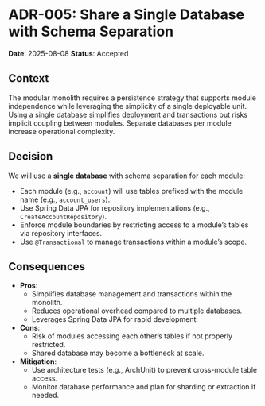 # ADR-005: Share a Single Database with Schema Separation

**Date**: 2025-08-08
**Status**: Accepted

## Context

The modular monolith requires a persistence strategy that supports module independence while leveraging the simplicity
of a single deployable unit. Using a single database simplifies deployment and transactions but risks implicit coupling
between modules. Separate databases per module increase operational complexity.

## Decision

We will use a **single database** with schema separation for each module:

- Each module (e.g., `account`) will use tables prefixed with the module name (e.g., `account_users`).
- Use Spring Data JPA for repository implementations (e.g., `CreateAccountRepository`).
- Enforce module boundaries by restricting access to a module’s tables via repository interfaces.
- Use `@Transactional` to manage transactions within a module’s scope.

## Consequences

- **Pros**:
    - Simplifies database management and transactions within the monolith.
    - Reduces operational overhead compared to multiple databases.
    - Leverages Spring Data JPA for rapid development.
- **Cons**:
    - Risk of modules accessing each other’s tables if not properly restricted.
    - Shared database may become a bottleneck at scale.
- **Mitigation**:
    - Use architecture tests (e.g., ArchUnit) to prevent cross-module table access.
    - Monitor database performance and plan for sharding or extraction if needed.
  